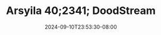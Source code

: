 --- 
title: "Arsyila 40;2341;  DoodStream"
description: "nonton  video bokep Arsyila 40;2341;  DoodStream doodstream   baru"
date: 2024-09-10T23:53:30-08:00
file_code: "51oqpgrqb6qi"
draft: false
cover: "4m202m6xzmbilea8.jpg"
tags: ["Arsyila", "DoodStream", "bokep-indo", "bokep-viral", "bokep-ig"]
length: 361
fld_id: "1483160"
foldername: "arsyila"
categories: ["arsyila"]
views: 0
---